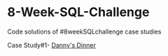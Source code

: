 # 8-Week-SQL-Challenge
Code solutions of #8weekSQLchallenge case studies

Case Study#1- [Danny's Dinner](https://8weeksqlchallenge.com/case-study-1/)
